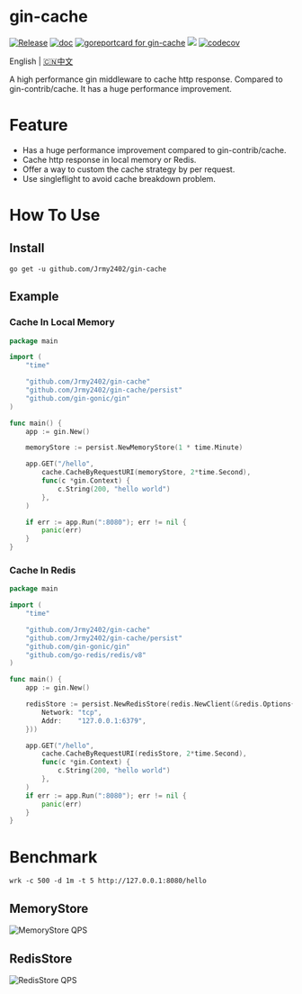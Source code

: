 # gin-cache
[![Release](https://img.shields.io/github/release/Jrmy2402/gin-cache.svg?style=flat-square)](https://github.com/Jrmy2402/gin-cache/releases)
[![doc](https://img.shields.io/badge/go.dev-doc-007d9c?style=flat-square&logo=read-the-docs)](https://pkg.go.dev/github.com/Jrmy2402/gin-cache)
[![goreportcard for gin-cache](https://goreportcard.com/badge/github.com/Jrmy2402/gin-cache)](https://goreportcard.com/report/github.com/Jrmy2402/gin-cache)
![](https://img.shields.io/badge/license-MIT-green)
[![codecov](https://codecov.io/gh/Jrmy2402/gin-cache/branch/main/graph/badge.svg?token=MX8Z4D5RZS)](https://codecov.io/gh/Jrmy2402/gin-cache)

English | [🇨🇳中文](README_ZH.md)

A high performance gin middleware to cache http response. Compared to gin-contrib/cache. It has a huge performance improvement.


# Feature

* Has a huge performance improvement compared to gin-contrib/cache.
* Cache http response in local memory or Redis.
* Offer a way to custom the cache strategy by per request.
* Use singleflight to avoid cache breakdown problem.

# How To Use

## Install
```
go get -u github.com/Jrmy2402/gin-cache
```

## Example

### Cache In Local Memory

```go
package main

import (
	"time"

	"github.com/Jrmy2402/gin-cache"
	"github.com/Jrmy2402/gin-cache/persist"
	"github.com/gin-gonic/gin"
)

func main() {
	app := gin.New()

	memoryStore := persist.NewMemoryStore(1 * time.Minute)

	app.GET("/hello",
		cache.CacheByRequestURI(memoryStore, 2*time.Second),
		func(c *gin.Context) {
			c.String(200, "hello world")
		},
	)

	if err := app.Run(":8080"); err != nil {
		panic(err)
	}
}
```

### Cache In Redis

```go
package main

import (
	"time"

	"github.com/Jrmy2402/gin-cache"
	"github.com/Jrmy2402/gin-cache/persist"
	"github.com/gin-gonic/gin"
	"github.com/go-redis/redis/v8"
)

func main() {
	app := gin.New()

	redisStore := persist.NewRedisStore(redis.NewClient(&redis.Options{
		Network: "tcp",
		Addr:    "127.0.0.1:6379",
	}))

	app.GET("/hello",
		cache.CacheByRequestURI(redisStore, 2*time.Second),
		func(c *gin.Context) {
			c.String(200, "hello world")
		},
	)
	if err := app.Run(":8080"); err != nil {
		panic(err)
	}
}
```



# Benchmark

```
wrk -c 500 -d 1m -t 5 http://127.0.0.1:8080/hello
```

## MemoryStore

![MemoryStore QPS](https://www.cyhone.com/img/gin-cache/memory_cache_qps.png)

## RedisStore

![RedisStore QPS](https://www.cyhone.com/img/gin-cache/redis_cache_qps.png)
